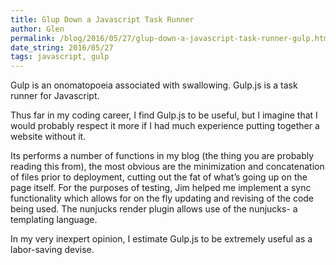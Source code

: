 ```yaml
---
title: Glup Down a Javascript Task Runner
author: Glen
permalink: /blog/2016/05/27/glup-down-a-javascript-task-runner-gulp.html 
date_string: 2016/05/27
tags: javascript, gulp
---
```

  Gulp is an onomatopoeia associated with swallowing. Gulp.js is a task runner for Javascript.

<!--Summary ends here -->

  Thus far in my coding career, I find Gulp.js to be useful, but I imagine that I would probably respect it more if I had much experience putting together a website without it. 

  Its performs a number of functions in my blog (the thing you are probably reading this from), the most obvious are the minimization and concatenation of files prior to deployment, cutting out the fat of what’s going up on the page itself. For the purposes of testing, Jim helped me implement a sync functionality which allows for on the fly updating and revising of the code being used. The nunjucks render plugin allows use of the nunjucks- a templating language.

  In my very inexpert opinion, I estimate Gulp.js to be extremely useful as a labor-saving devise. 


